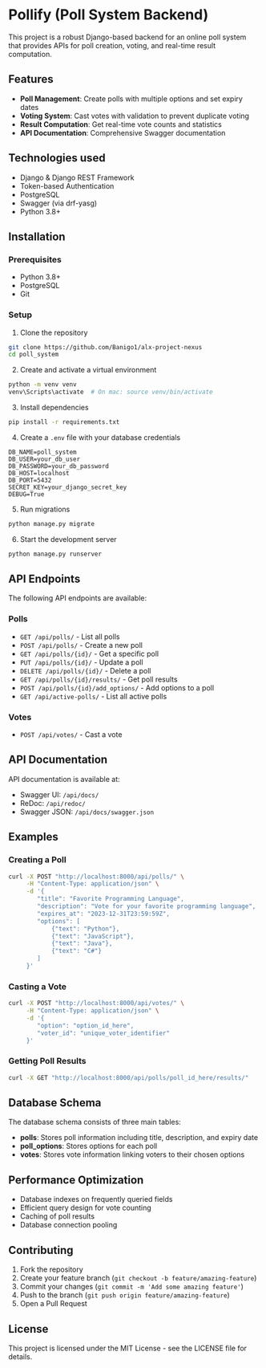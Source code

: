 # Pollify (Poll System Backend) 
  This project is a robust Django-based backend for an online poll system that provides APIs for poll creation, voting, and real-time result computation.

## Features

- **Poll Management**: Create polls with multiple options and set expiry dates
- **Voting System**: Cast votes with validation to prevent duplicate voting
- **Result Computation**: Get real-time vote counts and statistics
- **API Documentation**: Comprehensive Swagger documentation

## Technologies used

- Django & Django REST Framework
- Token-based Authentication
- PostgreSQL
- Swagger (via drf-yasg)
- Python 3.8+

## Installation

### Prerequisites

- Python 3.8+
- PostgreSQL
- Git

### Setup

1. Clone the repository

```bash
git clone https://github.com/Banigo1/alx-project-nexus
cd poll_system
```

2. Create and activate a virtual environment

```bash
python -m venv venv
venv\Scripts\activate  # On mac: source venv/bin/activate   
```

3. Install dependencies

```bash
pip install -r requirements.txt
```

4. Create a `.env` file with your database credentials

```
DB_NAME=poll_system
DB_USER=your_db_user
DB_PASSWORD=your_db_password
DB_HOST=localhost
DB_PORT=5432
SECRET_KEY=your_django_secret_key
DEBUG=True
```

5. Run migrations

```bash
python manage.py migrate
```

6. Start the development server

```bash
python manage.py runserver
```


## API Endpoints


The following API endpoints are available:

### Polls

- `GET /api/polls/` - List all polls
- `POST /api/polls/` - Create a new poll
- `GET /api/polls/{id}/` - Get a specific poll
- `PUT /api/polls/{id}/` - Update a poll
- `DELETE /api/polls/{id}/` - Delete a poll
- `GET /api/polls/{id}/results/` - Get poll results
- `POST /api/polls/{id}/add_options/` - Add options to a poll
- `GET /api/active-polls/` - List all active polls

### Votes

- `POST /api/votes/` - Cast a vote

## API Documentation

API documentation is available at:

- Swagger UI: `/api/docs/`
- ReDoc: `/api/redoc/`
- Swagger JSON: `/api/docs/swagger.json`

## Examples

### Creating a Poll

```bash
curl -X POST "http://localhost:8000/api/polls/" \
     -H "Content-Type: application/json" \
     -d '{
        "title": "Favorite Programming Language",
        "description": "Vote for your favorite programming language",
        "expires_at": "2023-12-31T23:59:59Z",
        "options": [
            {"text": "Python"},
            {"text": "JavaScript"},
            {"text": "Java"},
            {"text": "C#"}
        ]
     }'
```

### Casting a Vote

```bash
curl -X POST "http://localhost:8000/api/votes/" \
     -H "Content-Type: application/json" \
     -d '{
        "option": "option_id_here",
        "voter_id": "unique_voter_identifier"
     }'
```

### Getting Poll Results

```bash
curl -X GET "http://localhost:8000/api/polls/poll_id_here/results/"
```

## Database Schema

The database schema consists of three main tables:

- **polls**: Stores poll information including title, description, and expiry date
- **poll_options**: Stores options for each poll
- **votes**: Stores vote information linking voters to their chosen options

## Performance Optimization

- Database indexes on frequently queried fields
- Efficient query design for vote counting
- Caching of poll results
- Database connection pooling

## Contributing

1. Fork the repository
2. Create your feature branch (`git checkout -b feature/amazing-feature`)
3. Commit your changes (`git commit -m 'Add some amazing feature'`)
4. Push to the branch (`git push origin feature/amazing-feature`)
5. Open a Pull Request

## License

This project is licensed under the MIT License - see the LICENSE file for details.